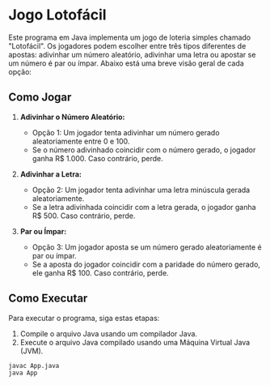 # Jogo Lotofácil

Este programa em Java implementa um jogo de loteria simples chamado "Lotofácil". Os jogadores podem escolher entre três tipos diferentes de apostas: adivinhar um número aleatório, adivinhar uma letra ou apostar se um número é par ou ímpar. Abaixo está uma breve visão geral de cada opção:

## Como Jogar

1. **Adivinhar o Número Aleatório:**
   - Opção 1: Um jogador tenta adivinhar um número gerado aleatoriamente entre 0 e 100.
   - Se o número adivinhado coincidir com o número gerado, o jogador ganha R$ 1.000. Caso contrário, perde.

2. **Adivinhar a Letra:**
   - Opção 2: Um jogador tenta adivinhar uma letra minúscula gerada aleatoriamente.
   - Se a letra adivinhada coincidir com a letra gerada, o jogador ganha R$ 500. Caso contrário, perde.

3. **Par ou Ímpar:**
   - Opção 3: Um jogador aposta se um número gerado aleatoriamente é par ou ímpar.
   - Se a aposta do jogador coincidir com a paridade do número gerado, ele ganha R$ 100. Caso contrário, perde.

## Como Executar

Para executar o programa, siga estas etapas:

1. Compile o arquivo Java usando um compilador Java.
2. Execute o arquivo Java compilado usando uma Máquina Virtual Java (JVM).

```bash
javac App.java
java App







